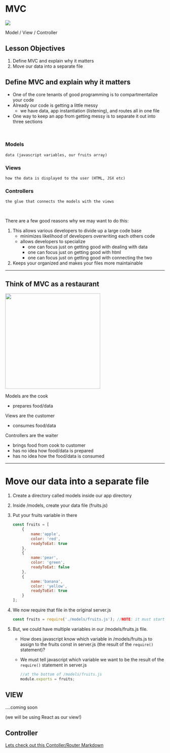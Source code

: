 # MVC

<img src="https://miro.medium.com/max/1276/1*fdmEnFOCH8oDVo8mlQG2jg.jpeg">

Model / View / Controller

## Lesson Objectives

1. Define MVC and explain why it matters
1. Move our data into a separate file

## Define MVC and explain why it matters

- One of the core tenants of good programming is to compartmentalize your code
- Already our code is getting a little messy
    - we have data, app instantiation (listening), and routes all in one file
- One way to keep an app from getting messy is to separate it out into three sections

<br>

### Models
    data (javascript variables, our fruits array)
### Views
    how the data is displayed to the user (HTML, JSX etc)
### Controllers
    the glue that connects the models with the views

<br>

There are a few good reasons why we may want to do this: 

1. This allows various developers to divide up a large code base
    - minimizes likelihood of developers overwriting each others code
    - allows developers to specialize
        - one can focus just on getting good with dealing with data
        - one can focus just on getting good with html
        - one can focus just on getting good with connecting the two
2. Keeps your organized and makes your files more maintainable


<hr>

## Think of MVC as a restaurant

<img src="https://www.guru99.com/images/1/122118_0445_MVCTutorial2.png" width="300px">

Models are the cook
- prepares food/data

Views are the customer
- consumes food/data

Controllers are the waiter
- brings food from cook to customer
- has no idea how food/data is prepared
- has no idea how the food/data is consumed

<hr> 

# Move our data into a separate file

1. Create a directory called models inside our app directory
1. Inside /models, create your data file (fruits.js)
1. Put your fruits variable in there

    ```javascript
    const fruits = [
        {
            name:'apple',
            color: 'red',
            readyToEat: true
        },
        {
            name:'pear',
            color: 'green',
            readyToEat: false
        },
        {
            name:'banana',
            color: 'yellow',
            readyToEat: true
        }
    ];    
    ```

1. We now require that file in the original server.js

    ```javascript
    const fruits = require('./models/fruits.js'); //NOTE: it must start with ./ if it's just a file, not an NPM package
    ```

1. But, we could have multiple variables in our /models/fruits.js file.
    - How does javascript know which variable in /models/fruits.js to assign to the fruits const in server.js (the result of the `require()` statement)?
    - We must tell javascript which variable we want to be the result of the `require()` statement in server.js

        ```javascript
        //at the bottom of /models/fruits.js
        module.exports = fruits;
        ```

## VIEW

....coming soon

(we will be using React as our view!)

## Controller

[Lets check out this Contoller/Router Markdown](CONTROLLER_ROUTER.md)
